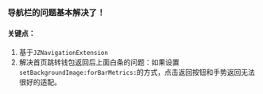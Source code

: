 
### 导航栏的问题基本解决了！   
#### 关键点：   
1. 基于`JZNavigationExtension`   
2. 解决首页跳转钱包返回后上面白条的问题：如果设置`setBackgroundImage:forBarMetrics:`的方式，点击返回按钮和手势返回无法很好的适配。